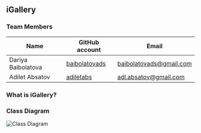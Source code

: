 ## iGallery

### Team Members
| Name | GitHub account | Email |
| --- | --- | --- |
| Dariya Baibolatova | [baibolatovads](https://github.com/baibolatovads/) | baibolatovads@gmail.com |
| Adilet Absatov | [adiletabs](https://github.com/adiletabs/) | adl.absatov@gmail.com |

### What is iGallery?

### Class Diagram
![Class Diagram](https://ibb.co/XLqRQsz/i-Gallery-Updated.png)
